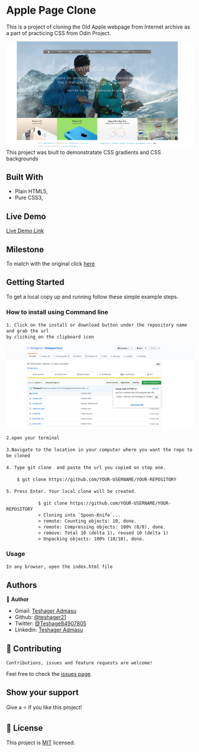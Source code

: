 # Apple Page Clone
 This is a project of cloning the Old Apple webpage from Internet archive as a part of practicing CSS from Odin Project.

![screenshot](./Assets/images/screenshot.png)
    This project was biult to demonstratate CSS gradients and CSS backgrounds

## Built With

- Plain HTML5,
- Pure CSS3,

## Live Demo

[Live Demo Link](https://rawcdn.githack.com/Teshager21/OldAppleClone/7807c2d4152e4054a90d06e172e1880f1d7c5cec/index.html)

## Milestone

  To match with the original click [here](https://web.archive.org/web/20140301004610/http://www.apple.com/)
## Getting Started

To get a local copy up and running follow these simple example steps.

### How to install using Command line

    1. Click on the install or download button under the repository name and grab the url
    by clicking on the clipboard icon

![Step-1](./Assets/images/howtoinstall.png)

    2.open your terminal

    3.Navigate to the location in your computer where you want the repo to be cloned

    4. Type git clone  and paste the url you copied on step one.

        $ git clone https://github.com/YOUR-USERNAME/YOUR-REPOSITORY

    5. Press Enter. Your local clone will be created.

                $ git clone https://github.com/YOUR-USERNAME/YOUR-REPOSITORY
                > Cloning into `Spoon-Knife`...
                > remote: Counting objects: 10, done.
                > remote: Compressing objects: 100% (8/8), done.
                > remove: Total 10 (delta 1), reused 10 (delta 1)
                > Unpacking objects: 100% (10/10), done.

### Usage

    In any browser, open the index.html file


## Authors

👤 **Author**

- Gmail: [Teshager Admasu](mailto:teshager8922@gmail.com)
- Github: [@teshager21](https://github.com/teshager21)
- Twitter: [@Teshage84907805](https://twitter.com/Teshage84907805)
- Linkedin: [Teshager Admasu](https://www.linkedin.com/in/teshager-admasu-0000011a2/)

## 🤝 Contributing

    Contributions, issues and feature requests are welcome!

Feel free to check the [issues page](https://github.com/Teshager21/OldAppleClone/issues).

## Show your support

Give a ⭐️ if you like this project!

## 📝 License
This project is [MIT](lic.url) licensed.